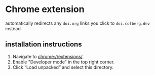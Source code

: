 # Chrome extension

automatically redirects any `doi.org` links you click to `doi.colberg.dev` instead

## installation instructions

1. Navigate to [chrome://extensions/](chrome://extensions/).
2. Enable "Developer mode" in the top right corner.
3. Click “Load unpacked” and select this directory.
